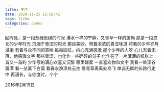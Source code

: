 ```yaml
---
title: 岁月
date: 2020-11-25 15:56:42
tags: lizhu
categories: poems
---
```

回眸处，是一段葱绿葱绿的时光
潭水一样的宁静，又青草一样的蓬勃
那是一段悠长的少年时光
沉湎于青涩的时光
那些美妙，带着浓浓的青涩味道
将我的少年岁月浸染
有着与众不同的意味
每每回忆，内心充满感激
那个少年的人呀
心儿无着无落，他感激文字
那些青涩，也化作一些碎碎的句子
化作在了一片薄薄的纸张上
一首又一首的
少年写的满心欢喜又沉醉
哪里嫌累
一直喜欢你和文字
我看一处深谷碧潭
看一丛篱下白菊
看春水涣涣处云生
看青草离离处鸟飞
单调无聊的长路行走中
再漫长，与你度过，个个

2016年2月19日
